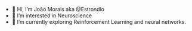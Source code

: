 - 👋 Hi, I’m João Morais aka @Estrondio
- 👀 I’m interested in Neuroscience
- 🌱 I’m currently exploring Reinforcement Learning and neural networks.

<!---
Estrondio/Estrondio is a ✨ special ✨ repository because its `README.md` (this file) appears on your GitHub profile.
You can click the Preview link to take a look at your changes.
--->
